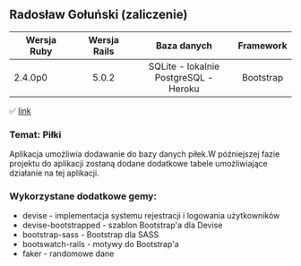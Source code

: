 ## Radosław Gołuński (zaliczenie)

| Wersja Ruby   | Wersja Rails  | Baza danych            | Framework |
| ------------- |:-------------:|:----------------------:|:---------:|
| 2.4.0p0       | 5.0.2         | SQLite - lokalnie<br />PostgreSQL - Heroku      | Bootstrap |

:white_check_mark: [link](https://rocky-earth-73598.herokuapp.com)



### Temat: Piłki
Aplikacja umożliwia dodawanie do bazy danych piłek.W późniejszej fazie projektu do aplikacji zostaną
dodane dodatkowe tabele umożliwiające działanie na tej aplikacji.

### Wykorzystane dodatkowe gemy:
- devise - implementacja systemu rejestracji i logowania użytkowników
- devise-bootstrapped - szablon Bootstrap'a dla Devise
- bootstrap-sass - Bootstrap dla SASS
- bootswatch-rails - motywy do Bootstrap'a
- faker - randomowe dane
